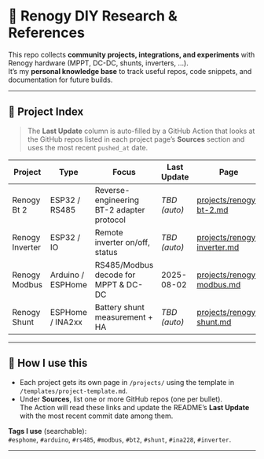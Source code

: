 # 🔋 Renogy DIY Research & References

This repo collects **community projects, integrations, and experiments** with Renogy hardware (MPPT, DC-DC, shunts, inverters, …).  
It’s my **personal knowledge base** to track useful repos, code snippets, and documentation for future builds.

---

## 📑 Project Index

> The **Last Update** column is auto-filled by a GitHub Action that looks at the GitHub repos listed in each project page’s **Sources** section and uses the most recent `pushed_at` date.

<!--INDEX:START-->
| Project | Type | Focus | Last Update | Page |
|--------|------|-------|-------------|------|
| Renogy Bt 2 | ESP32 / RS485 | Reverse-engineering BT-2 adapter protocol | _TBD (auto)_ | [projects/renogy-bt-2.md](projects/renogy-bt-2.md) |
| Renogy Inverter | ESP32 / IO | Remote inverter on/off, status | _TBD (auto)_ | [projects/renogy-inverter.md](projects/renogy-inverter.md) |
| Renogy Modbus | Arduino / ESPHome | RS485/Modbus decode for MPPT & DC-DC | 2025-08-02 | [projects/renogy-modbus.md](projects/renogy-modbus.md) |
| Renogy Shunt | ESPHome / INA2xx | Battery shunt measurement + HA | _TBD (auto)_ | [projects/renogy-shunt.md](projects/renogy-shunt.md) |
<!--INDEX:END-->

---

## 🧰 How I use this

- Each project gets its own page in `/projects/` using the template in `/templates/project-template.md`.
- Under **Sources**, list one or more GitHub repos (one per bullet).  
  The Action will read these links and update the README’s **Last Update** with the most recent commit date among them.

**Tags I use** (searchable):  
`#esphome`, `#arduino`, `#rs485`, `#modbus`, `#bt2`, `#shunt`, `#ina228`, `#inverter`.

---
